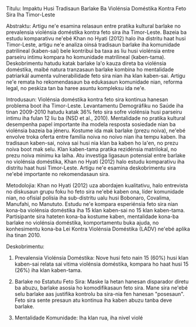 Titulu: Impaktu Husi Tradisaun Barlake Ba Violénsia Doméstika Kontra Feto Sira Iha Timor-Leste

Abstraktu:
Artigu ne'e esamina relasaun entre pratika kultural barlake no prevalensia violénsia doméstika kontra feto sira iha Timor-Leste. Bazeia ba estudu komparativu ne'ebé Khan no Hyati (2012) halo iha distritu haat husi Timor-Leste, artigu ne'e analiza oinsá tradisaun barlake iha komunidade patrilineal (kaben-sai) bele kontribui ba taxa as liu husi violénsia entre parseiru intimu kompara ho komunidade matrilineal (kaben-tama). Deskobrimentu hatudu katak barlake la'o kauza direta ba violénsia doméstika, maibé natura tranzasaun barlake kombina ho mentalidade patriarkál aumenta vulnerabilidade feto sira nian iha klan kaben-sai. Artigu ne'e remata ho rekomendasaun ba edukasaun komunidade nian, reforma legal, no peskiza tan ba haree asuntu kompleksu ida ne'e.

Introdusaun:
Violénsia doméstika kontra feto sira kontinua hanesan problema boot iha Timor-Leste. Levantamentu Demográfiku no Saúde iha tinan 2009-2010 hatudu katak 36% feto sira sofre violénsia husi parseiru intimu iha fulan 12 liu ba (NSD et al., 2010). Mentalidade no pratika kultural desempenha papel importante iha modela resposta sosiedade nian ba violénsia bazeia ba jéneru. Kostume ida mak barlake (prezu noiva), ne'ebé envolve troka oferta entre família noiva no noivo nian iha tempu kaben. Iha tradisaun kaben-sai, noiva sai husi nia klan ba kaben ho la'en, no prezu noiva boot mak selu. Klan kaben-tama pratika rezidénsia matrilokal, no prezu noiva minimu ka laiha. Atu investiga ligasaun potensial entre barlake no violénsia doméstika, Khan no Hyati (2012) halo estudu komparativu iha distritu haat husi Timor-Leste. Artigu ne'e esamina deskobrimentu sira ne'ebé importante no rekomendasaun sira.

Metodolojia:
Khan no Hyati (2012) uza abordajen kualitativu, halo entrevista no diskusaun grupu foku ho feto sira ne'ebé kaben ona, líder komunidade nian, no ofisial polísia iha sub-distritu ualu husi Bobonaro, Covalima, Manufahi, no Manututo. Estudu ne'e kompara esperiénsia feto sira nian kona-ba violénsia doméstika iha 15 klan kaben-sai no 15 klan kaben-tama. Partisipante sira hateten kona-ba kostume kaben, mentalidade kona-ba barlake no violénsia doméstika, komportamentu buka ajuda, no konhesimentu kona-ba Lei Kontra Violénsia Doméstika (LADV) ne'ebé aplika iha tinan 2010.

Deskobrimentu:

1. Prevalensia Violénsia Doméstika: Nove husi feto nain 15 (60%) husi klan kaben-sai relata sai vitima violénsia doméstika, kompara ho haat husi 15 (26%) iha klan kaben-tama.

2. Barlake no Estatutu Feto Sira: Maske la hetan hanesan disparador diretu ba abuzu, barlake asosia ho komodifikasaun feto sira. Mane sira ne'ebé selu barlake aas justifika kontrolu ba sira-nia fen hanesan "posesaun". Feto sira sente presaun atu kontinua iha kaben abuzu tanba deve barlake.

3. Mentalidade Komunidade: Iha klan rua, iha nivel violé